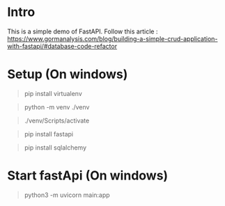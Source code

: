 # Intro

This is a simple demo of FastAPI.
Follow this article : https://www.gormanalysis.com/blog/building-a-simple-crud-application-with-fastapi/#database-code-refactor

# Setup (On windows) 

> pip install virtualenv

> python -m venv ./venv

> ./venv/Scripts/activate

> pip install fastapi

> pip install sqlalchemy

# Start fastApi (On windows) 

> python3 -m uvicorn main:app
